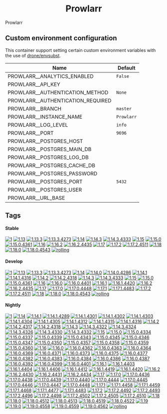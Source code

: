 <!---
NOTE: AUTO-GENERATED FILE
to edit this file, instead edit its template at: ./github/scripts/templates/container/README.md.j2
-->
<div align="center">

# Prowlarr

</div>

Prowlarr

## Custom environment configuration

This container support setting certain custom environment variables with the use of [drone/envsubst](https://github.com/drone/envsubst).

| Name                              | Default    |
|-----------------------------------|------------|
| PROWLARR__ANALYTICS_ENABLED       | `False`    |
| PROWLARR__API_KEY                 |            |
| PROWLARR__AUTHENTICATION_METHOD   | `None`     |
| PROWLARR__AUTHENTICATION_REQUIRED |            |
| PROWLARR__BRANCH                  | `master`   |
| PROWLARR__INSTANCE_NAME           | `Prowlarr` |
| PROWLARR__LOG_LEVEL               | `info`     |
| PROWLARR__PORT                    | `9696`     |
| PROWLARR__POSTGRES_HOST           |            |
| PROWLARR__POSTGRES_MAIN_DB        |            |
| PROWLARR__POSTGRES_LOG_DB         |            |
| PROWLARR__POSTGRES_CACHE_DB       |            |
| PROWLARR__POSTGRES_PASSWORD       |            |
| PROWLARR__POSTGRES_PORT           | `5432`     |
| PROWLARR__POSTGRES_USER           |            |
| PROWLARR__URL_BASE                |            |

## Tags

#### Stable



[![1](https://img.shields.io/badge/1-blue?style=flat-square)](https://github.com/kflix-tv/containers/pkgs/container/prowlarr/230625930?tag=1)
 [![1.13](https://img.shields.io/badge/1.13-blue?style=flat-square)](https://github.com/kflix-tv/containers/pkgs/container/prowlarr/186050000?tag=1.13)
 [![1.13.3](https://img.shields.io/badge/1.13.3-blue?style=flat-square)](https://github.com/kflix-tv/containers/pkgs/container/prowlarr/186050000?tag=1.13.3)
 [![1.13.3.4273](https://img.shields.io/badge/1.13.3.4273-blue?style=flat-square)](https://github.com/kflix-tv/containers/pkgs/container/prowlarr/186050000?tag=1.13.3.4273)
 [![1.14](https://img.shields.io/badge/1.14-blue?style=flat-square)](https://github.com/kflix-tv/containers/pkgs/container/prowlarr/192027016?tag=1.14)
 [![1.14.3](https://img.shields.io/badge/1.14.3-blue?style=flat-square)](https://github.com/kflix-tv/containers/pkgs/container/prowlarr/192027016?tag=1.14.3)
 [![1.14.3.4333](https://img.shields.io/badge/1.14.3.4333-blue?style=flat-square)](https://github.com/kflix-tv/containers/pkgs/container/prowlarr/192027016?tag=1.14.3.4333)
 [![1.15](https://img.shields.io/badge/1.15-blue?style=flat-square)](https://github.com/kflix-tv/containers/pkgs/container/prowlarr/196801028?tag=1.15)
 [![1.15.0](https://img.shields.io/badge/1.15.0-blue?style=flat-square)](https://github.com/kflix-tv/containers/pkgs/container/prowlarr/196801028?tag=1.15.0)
 [![1.15.0.4361](https://img.shields.io/badge/1.15.0.4361-blue?style=flat-square)](https://github.com/kflix-tv/containers/pkgs/container/prowlarr/196801028?tag=1.15.0.4361)
 [![1.16](https://img.shields.io/badge/1.16-blue?style=flat-square)](https://github.com/kflix-tv/containers/pkgs/container/prowlarr/206246684?tag=1.16)
 [![1.16.2](https://img.shields.io/badge/1.16.2-blue?style=flat-square)](https://github.com/kflix-tv/containers/pkgs/container/prowlarr/206246684?tag=1.16.2)
 [![1.16.2.4435](https://img.shields.io/badge/1.16.2.4435-blue?style=flat-square)](https://github.com/kflix-tv/containers/pkgs/container/prowlarr/206246684?tag=1.16.2.4435)
 [![1.17](https://img.shields.io/badge/1.17-blue?style=flat-square)](https://github.com/kflix-tv/containers/pkgs/container/prowlarr/215161340?tag=1.17)
 [![1.17.2](https://img.shields.io/badge/1.17.2-blue?style=flat-square)](https://github.com/kflix-tv/containers/pkgs/container/prowlarr/215161340?tag=1.17.2)
 [![1.17.2.4511](https://img.shields.io/badge/1.17.2.4511-blue?style=flat-square)](https://github.com/kflix-tv/containers/pkgs/container/prowlarr/215161340?tag=1.17.2.4511)
 [![1.18](https://img.shields.io/badge/1.18-blue?style=flat-square)](https://github.com/kflix-tv/containers/pkgs/container/prowlarr/230625930?tag=1.18)
 [![1.18.0](https://img.shields.io/badge/1.18.0-blue?style=flat-square)](https://github.com/kflix-tv/containers/pkgs/container/prowlarr/230625930?tag=1.18.0)
 [![1.18.0.4543](https://img.shields.io/badge/1.18.0.4543-blue?style=flat-square)](https://github.com/kflix-tv/containers/pkgs/container/prowlarr/230625930?tag=1.18.0.4543)
 [![rolling](https://img.shields.io/badge/rolling-green?style=flat-square)](https://github.com/kflix-tv/containers/pkgs/container/prowlarr/230625930?tag=rolling)

#### Develop



 [![1](https://img.shields.io/badge/1-blue?style=flat-square)](https://github.com/kflix-tv/containers/pkgs/container/prowlarr-develop/230625975?tag=1)
 [![1.13](https://img.shields.io/badge/1.13-blue?style=flat-square)](https://github.com/kflix-tv/containers/pkgs/container/prowlarr-develop/180440515?tag=1.13)
 [![1.13.3](https://img.shields.io/badge/1.13.3-blue?style=flat-square)](https://github.com/kflix-tv/containers/pkgs/container/prowlarr-develop/180440515?tag=1.13.3)
 [![1.13.3.4273](https://img.shields.io/badge/1.13.3.4273-blue?style=flat-square)](https://github.com/kflix-tv/containers/pkgs/container/prowlarr-develop/180440515?tag=1.13.3.4273)
 [![1.14](https://img.shields.io/badge/1.14-blue?style=flat-square)](https://github.com/kflix-tv/containers/pkgs/container/prowlarr-develop/192026995?tag=1.14)
 [![1.14.0](https://img.shields.io/badge/1.14.0-blue?style=flat-square)](https://github.com/kflix-tv/containers/pkgs/container/prowlarr-develop/186049999?tag=1.14.0)
 [![1.14.0.4286](https://img.shields.io/badge/1.14.0.4286-blue?style=flat-square)](https://github.com/kflix-tv/containers/pkgs/container/prowlarr-develop/186049999?tag=1.14.0.4286)
 [![1.14.1](https://img.shields.io/badge/1.14.1-blue?style=flat-square)](https://github.com/kflix-tv/containers/pkgs/container/prowlarr-develop/188987619?tag=1.14.1)
 [![1.14.1.4316](https://img.shields.io/badge/1.14.1.4316-blue?style=flat-square)](https://github.com/kflix-tv/containers/pkgs/container/prowlarr-develop/188987619?tag=1.14.1.4316)
 [![1.14.2](https://img.shields.io/badge/1.14.2-blue?style=flat-square)](https://github.com/kflix-tv/containers/pkgs/container/prowlarr-develop/191950559?tag=1.14.2)
 [![1.14.2.4318](https://img.shields.io/badge/1.14.2.4318-blue?style=flat-square)](https://github.com/kflix-tv/containers/pkgs/container/prowlarr-develop/191950559?tag=1.14.2.4318)
 [![1.14.3](https://img.shields.io/badge/1.14.3-blue?style=flat-square)](https://github.com/kflix-tv/containers/pkgs/container/prowlarr-develop/192026995?tag=1.14.3)
 [![1.14.3.4333](https://img.shields.io/badge/1.14.3.4333-blue?style=flat-square)](https://github.com/kflix-tv/containers/pkgs/container/prowlarr-develop/192026995?tag=1.14.3.4333)
 [![1.15](https://img.shields.io/badge/1.15-blue?style=flat-square)](https://github.com/kflix-tv/containers/pkgs/container/prowlarr-develop/196801027?tag=1.15)
 [![1.15.0](https://img.shields.io/badge/1.15.0-blue?style=flat-square)](https://github.com/kflix-tv/containers/pkgs/container/prowlarr-develop/196801027?tag=1.15.0)
 [![1.15.0.4361](https://img.shields.io/badge/1.15.0.4361-blue?style=flat-square)](https://github.com/kflix-tv/containers/pkgs/container/prowlarr-develop/196801027?tag=1.15.0.4361)
 [![1.16](https://img.shields.io/badge/1.16-blue?style=flat-square)](https://github.com/kflix-tv/containers/pkgs/container/prowlarr-develop/206246706?tag=1.16)
 [![1.16.0](https://img.shields.io/badge/1.16.0-blue?style=flat-square)](https://github.com/kflix-tv/containers/pkgs/container/prowlarr-develop/203419561?tag=1.16.0)
 [![1.16.0.4401](https://img.shields.io/badge/1.16.0.4401-blue?style=flat-square)](https://github.com/kflix-tv/containers/pkgs/container/prowlarr-develop/203419561?tag=1.16.0.4401)
 [![1.16.1](https://img.shields.io/badge/1.16.1-blue?style=flat-square)](https://github.com/kflix-tv/containers/pkgs/container/prowlarr-develop/203431357?tag=1.16.1)
 [![1.16.1.4420](https://img.shields.io/badge/1.16.1.4420-blue?style=flat-square)](https://github.com/kflix-tv/containers/pkgs/container/prowlarr-develop/203431357?tag=1.16.1.4420)
 [![1.16.2](https://img.shields.io/badge/1.16.2-blue?style=flat-square)](https://github.com/kflix-tv/containers/pkgs/container/prowlarr-develop/206246706?tag=1.16.2)
 [![1.16.2.4435](https://img.shields.io/badge/1.16.2.4435-blue?style=flat-square)](https://github.com/kflix-tv/containers/pkgs/container/prowlarr-develop/206246706?tag=1.16.2.4435)
 [![1.17](https://img.shields.io/badge/1.17-blue?style=flat-square)](https://github.com/kflix-tv/containers/pkgs/container/prowlarr-develop/215161344?tag=1.17)
 [![1.17.0](https://img.shields.io/badge/1.17.0-blue?style=flat-square)](https://github.com/kflix-tv/containers/pkgs/container/prowlarr-develop/209403323?tag=1.17.0)
 [![1.17.0.4448](https://img.shields.io/badge/1.17.0.4448-blue?style=flat-square)](https://github.com/kflix-tv/containers/pkgs/container/prowlarr-develop/209403323?tag=1.17.0.4448)
 [![1.17.1](https://img.shields.io/badge/1.17.1-blue?style=flat-square)](https://github.com/kflix-tv/containers/pkgs/container/prowlarr-develop/214994788?tag=1.17.1)
 [![1.17.1.4483](https://img.shields.io/badge/1.17.1.4483-blue?style=flat-square)](https://github.com/kflix-tv/containers/pkgs/container/prowlarr-develop/214994788?tag=1.17.1.4483)
 [![1.17.2](https://img.shields.io/badge/1.17.2-blue?style=flat-square)](https://github.com/kflix-tv/containers/pkgs/container/prowlarr-develop/215161344?tag=1.17.2)
 [![1.17.2.4511](https://img.shields.io/badge/1.17.2.4511-blue?style=flat-square)](https://github.com/kflix-tv/containers/pkgs/container/prowlarr-develop/215161344?tag=1.17.2.4511)
 [![1.18](https://img.shields.io/badge/1.18-blue?style=flat-square)](https://github.com/kflix-tv/containers/pkgs/container/prowlarr-develop/230625975?tag=1.18)
 [![1.18.0](https://img.shields.io/badge/1.18.0-blue?style=flat-square)](https://github.com/kflix-tv/containers/pkgs/container/prowlarr-develop/230625975?tag=1.18.0)
 [![1.18.0.4543](https://img.shields.io/badge/1.18.0.4543-blue?style=flat-square)](https://github.com/kflix-tv/containers/pkgs/container/prowlarr-develop/230625975?tag=1.18.0.4543)
 [![rolling](https://img.shields.io/badge/rolling-green?style=flat-square)](https://github.com/kflix-tv/containers/pkgs/container/prowlarr-develop/230625975?tag=rolling)

#### Nightly



 [![1](https://img.shields.io/badge/1-blue?style=flat-square)](https://github.com/kflix-tv/containers/pkgs/container/prowlarr-nightly/231900274?tag=1)
 [![1.14](https://img.shields.io/badge/1.14-blue?style=flat-square)](https://github.com/kflix-tv/containers/pkgs/container/prowlarr-nightly/192003327?tag=1.14)
 [![1.14.1](https://img.shields.io/badge/1.14.1-blue?style=flat-square)](https://github.com/kflix-tv/containers/pkgs/container/prowlarr-nightly/186050009?tag=1.14.1)
 [![1.14.1.4289](https://img.shields.io/badge/1.14.1.4289-blue?style=flat-square)](https://github.com/kflix-tv/containers/pkgs/container/prowlarr-nightly/180440516?tag=1.14.1.4289)
 [![1.14.1.4301](https://img.shields.io/badge/1.14.1.4301-blue?style=flat-square)](https://github.com/kflix-tv/containers/pkgs/container/prowlarr-nightly/181474484?tag=1.14.1.4301)
 [![1.14.1.4302](https://img.shields.io/badge/1.14.1.4302-blue?style=flat-square)](https://github.com/kflix-tv/containers/pkgs/container/prowlarr-nightly/181840091?tag=1.14.1.4302)
 [![1.14.1.4303](https://img.shields.io/badge/1.14.1.4303-blue?style=flat-square)](https://github.com/kflix-tv/containers/pkgs/container/prowlarr-nightly/182844448?tag=1.14.1.4303)
 [![1.14.1.4304](https://img.shields.io/badge/1.14.1.4304-blue?style=flat-square)](https://github.com/kflix-tv/containers/pkgs/container/prowlarr-nightly/182862977?tag=1.14.1.4304)
 [![1.14.1.4305](https://img.shields.io/badge/1.14.1.4305-blue?style=flat-square)](https://github.com/kflix-tv/containers/pkgs/container/prowlarr-nightly/183231233?tag=1.14.1.4305)
 [![1.14.1.4312](https://img.shields.io/badge/1.14.1.4312-blue?style=flat-square)](https://github.com/kflix-tv/containers/pkgs/container/prowlarr-nightly/184870181?tag=1.14.1.4312)
 [![1.14.1.4315](https://img.shields.io/badge/1.14.1.4315-blue?style=flat-square)](https://github.com/kflix-tv/containers/pkgs/container/prowlarr-nightly/185973231?tag=1.14.1.4315)
 [![1.14.1.4316](https://img.shields.io/badge/1.14.1.4316-blue?style=flat-square)](https://github.com/kflix-tv/containers/pkgs/container/prowlarr-nightly/186050009?tag=1.14.1.4316)
 [![1.14.2](https://img.shields.io/badge/1.14.2-blue?style=flat-square)](https://github.com/kflix-tv/containers/pkgs/container/prowlarr-nightly/186497210?tag=1.14.2)
 [![1.14.2.4317](https://img.shields.io/badge/1.14.2.4317-blue?style=flat-square)](https://github.com/kflix-tv/containers/pkgs/container/prowlarr-nightly/186216580?tag=1.14.2.4317)
 [![1.14.2.4318](https://img.shields.io/badge/1.14.2.4318-blue?style=flat-square)](https://github.com/kflix-tv/containers/pkgs/container/prowlarr-nightly/186497210?tag=1.14.2.4318)
 [![1.14.3](https://img.shields.io/badge/1.14.3-blue?style=flat-square)](https://github.com/kflix-tv/containers/pkgs/container/prowlarr-nightly/192003327?tag=1.14.3)
 [![1.14.3.4322](https://img.shields.io/badge/1.14.3.4322-blue?style=flat-square)](https://github.com/kflix-tv/containers/pkgs/container/prowlarr-nightly/189036736?tag=1.14.3.4322)
 [![1.14.3.4324](https://img.shields.io/badge/1.14.3.4324-blue?style=flat-square)](https://github.com/kflix-tv/containers/pkgs/container/prowlarr-nightly/189898448?tag=1.14.3.4324)
 [![1.14.3.4326](https://img.shields.io/badge/1.14.3.4326-blue?style=flat-square)](https://github.com/kflix-tv/containers/pkgs/container/prowlarr-nightly/190309046?tag=1.14.3.4326)
 [![1.14.3.4330](https://img.shields.io/badge/1.14.3.4330-blue?style=flat-square)](https://github.com/kflix-tv/containers/pkgs/container/prowlarr-nightly/191865131?tag=1.14.3.4330)
 [![1.14.3.4332](https://img.shields.io/badge/1.14.3.4332-blue?style=flat-square)](https://github.com/kflix-tv/containers/pkgs/container/prowlarr-nightly/192003327?tag=1.14.3.4332)
 [![1.15](https://img.shields.io/badge/1.15-blue?style=flat-square)](https://github.com/kflix-tv/containers/pkgs/container/prowlarr-nightly/196789710?tag=1.15)
 [![1.15.0](https://img.shields.io/badge/1.15.0-blue?style=flat-square)](https://github.com/kflix-tv/containers/pkgs/container/prowlarr-nightly/196789710?tag=1.15.0)
 [![1.15.0.4334](https://img.shields.io/badge/1.15.0.4334-blue?style=flat-square)](https://github.com/kflix-tv/containers/pkgs/container/prowlarr-nightly/192026965?tag=1.15.0.4334)
 [![1.15.0.4337](https://img.shields.io/badge/1.15.0.4337-blue?style=flat-square)](https://github.com/kflix-tv/containers/pkgs/container/prowlarr-nightly/192055428?tag=1.15.0.4337)
 [![1.15.0.4339](https://img.shields.io/badge/1.15.0.4339-blue?style=flat-square)](https://github.com/kflix-tv/containers/pkgs/container/prowlarr-nightly/192950000?tag=1.15.0.4339)
 [![1.15.0.4343](https://img.shields.io/badge/1.15.0.4343-blue?style=flat-square)](https://github.com/kflix-tv/containers/pkgs/container/prowlarr-nightly/193154218?tag=1.15.0.4343)
 [![1.15.0.4345](https://img.shields.io/badge/1.15.0.4345-blue?style=flat-square)](https://github.com/kflix-tv/containers/pkgs/container/prowlarr-nightly/194003791?tag=1.15.0.4345)
 [![1.15.0.4346](https://img.shields.io/badge/1.15.0.4346-blue?style=flat-square)](https://github.com/kflix-tv/containers/pkgs/container/prowlarr-nightly/194176123?tag=1.15.0.4346)
 [![1.15.0.4347](https://img.shields.io/badge/1.15.0.4347-blue?style=flat-square)](https://github.com/kflix-tv/containers/pkgs/container/prowlarr-nightly/194508541?tag=1.15.0.4347)
 [![1.15.0.4350](https://img.shields.io/badge/1.15.0.4350-blue?style=flat-square)](https://github.com/kflix-tv/containers/pkgs/container/prowlarr-nightly/194868370?tag=1.15.0.4350)
 [![1.15.0.4357](https://img.shields.io/badge/1.15.0.4357-blue?style=flat-square)](https://github.com/kflix-tv/containers/pkgs/container/prowlarr-nightly/195579466?tag=1.15.0.4357)
 [![1.15.0.4358](https://img.shields.io/badge/1.15.0.4358-blue?style=flat-square)](https://github.com/kflix-tv/containers/pkgs/container/prowlarr-nightly/196110929?tag=1.15.0.4358)
 [![1.15.0.4359](https://img.shields.io/badge/1.15.0.4359-blue?style=flat-square)](https://github.com/kflix-tv/containers/pkgs/container/prowlarr-nightly/196651831?tag=1.15.0.4359)
 [![1.15.0.4360](https://img.shields.io/badge/1.15.0.4360-blue?style=flat-square)](https://github.com/kflix-tv/containers/pkgs/container/prowlarr-nightly/196789710?tag=1.15.0.4360)
 [![1.16](https://img.shields.io/badge/1.16-blue?style=flat-square)](https://github.com/kflix-tv/containers/pkgs/container/prowlarr-nightly/206240444?tag=1.16)
 [![1.16.0](https://img.shields.io/badge/1.16.0-blue?style=flat-square)](https://github.com/kflix-tv/containers/pkgs/container/prowlarr-nightly/200488954?tag=1.16.0)
 [![1.16.0.4362](https://img.shields.io/badge/1.16.0.4362-blue?style=flat-square)](https://github.com/kflix-tv/containers/pkgs/container/prowlarr-nightly/196810221?tag=1.16.0.4362)
 [![1.16.0.4363](https://img.shields.io/badge/1.16.0.4363-blue?style=flat-square)](https://github.com/kflix-tv/containers/pkgs/container/prowlarr-nightly/197283055?tag=1.16.0.4363)
 [![1.16.0.4364](https://img.shields.io/badge/1.16.0.4364-blue?style=flat-square)](https://github.com/kflix-tv/containers/pkgs/container/prowlarr-nightly/197685233?tag=1.16.0.4364)
 [![1.16.0.4369](https://img.shields.io/badge/1.16.0.4369-blue?style=flat-square)](https://github.com/kflix-tv/containers/pkgs/container/prowlarr-nightly/197880862?tag=1.16.0.4369)
 [![1.16.0.4371](https://img.shields.io/badge/1.16.0.4371-blue?style=flat-square)](https://github.com/kflix-tv/containers/pkgs/container/prowlarr-nightly/197886318?tag=1.16.0.4371)
 [![1.16.0.4373](https://img.shields.io/badge/1.16.0.4373-blue?style=flat-square)](https://github.com/kflix-tv/containers/pkgs/container/prowlarr-nightly/197912052?tag=1.16.0.4373)
 [![1.16.0.4375](https://img.shields.io/badge/1.16.0.4375-blue?style=flat-square)](https://github.com/kflix-tv/containers/pkgs/container/prowlarr-nightly/197923625?tag=1.16.0.4375)
 [![1.16.0.4377](https://img.shields.io/badge/1.16.0.4377-blue?style=flat-square)](https://github.com/kflix-tv/containers/pkgs/container/prowlarr-nightly/198128397?tag=1.16.0.4377)
 [![1.16.0.4382](https://img.shields.io/badge/1.16.0.4382-blue?style=flat-square)](https://github.com/kflix-tv/containers/pkgs/container/prowlarr-nightly/198468197?tag=1.16.0.4382)
 [![1.16.0.4383](https://img.shields.io/badge/1.16.0.4383-blue?style=flat-square)](https://github.com/kflix-tv/containers/pkgs/container/prowlarr-nightly/198601911?tag=1.16.0.4383)
 [![1.16.0.4384](https://img.shields.io/badge/1.16.0.4384-blue?style=flat-square)](https://github.com/kflix-tv/containers/pkgs/container/prowlarr-nightly/198634806?tag=1.16.0.4384)
 [![1.16.0.4386](https://img.shields.io/badge/1.16.0.4386-blue?style=flat-square)](https://github.com/kflix-tv/containers/pkgs/container/prowlarr-nightly/199324061?tag=1.16.0.4386)
 [![1.16.0.4387](https://img.shields.io/badge/1.16.0.4387-blue?style=flat-square)](https://github.com/kflix-tv/containers/pkgs/container/prowlarr-nightly/200243866?tag=1.16.0.4387)
 [![1.16.0.4392](https://img.shields.io/badge/1.16.0.4392-blue?style=flat-square)](https://github.com/kflix-tv/containers/pkgs/container/prowlarr-nightly/200356924?tag=1.16.0.4392)
 [![1.16.0.4399](https://img.shields.io/badge/1.16.0.4399-blue?style=flat-square)](https://github.com/kflix-tv/containers/pkgs/container/prowlarr-nightly/200466136?tag=1.16.0.4399)
 [![1.16.0.4401](https://img.shields.io/badge/1.16.0.4401-blue?style=flat-square)](https://github.com/kflix-tv/containers/pkgs/container/prowlarr-nightly/200488954?tag=1.16.0.4401)
 [![1.16.1](https://img.shields.io/badge/1.16.1-blue?style=flat-square)](https://github.com/kflix-tv/containers/pkgs/container/prowlarr-nightly/203370175?tag=1.16.1)
 [![1.16.1.4403](https://img.shields.io/badge/1.16.1.4403-blue?style=flat-square)](https://github.com/kflix-tv/containers/pkgs/container/prowlarr-nightly/201119740?tag=1.16.1.4403)
 [![1.16.1.4404](https://img.shields.io/badge/1.16.1.4404-blue?style=flat-square)](https://github.com/kflix-tv/containers/pkgs/container/prowlarr-nightly/201236057?tag=1.16.1.4404)
 [![1.16.1.4406](https://img.shields.io/badge/1.16.1.4406-blue?style=flat-square)](https://github.com/kflix-tv/containers/pkgs/container/prowlarr-nightly/201600359?tag=1.16.1.4406)
 [![1.16.1.4412](https://img.shields.io/badge/1.16.1.4412-blue?style=flat-square)](https://github.com/kflix-tv/containers/pkgs/container/prowlarr-nightly/203196139?tag=1.16.1.4412)
 [![1.16.1.4419](https://img.shields.io/badge/1.16.1.4419-blue?style=flat-square)](https://github.com/kflix-tv/containers/pkgs/container/prowlarr-nightly/203303480?tag=1.16.1.4419)
 [![1.16.1.4420](https://img.shields.io/badge/1.16.1.4420-blue?style=flat-square)](https://github.com/kflix-tv/containers/pkgs/container/prowlarr-nightly/203370175?tag=1.16.1.4420)
 [![1.16.2](https://img.shields.io/badge/1.16.2-blue?style=flat-square)](https://github.com/kflix-tv/containers/pkgs/container/prowlarr-nightly/206240444?tag=1.16.2)
 [![1.16.2.4430](https://img.shields.io/badge/1.16.2.4430-blue?style=flat-square)](https://github.com/kflix-tv/containers/pkgs/container/prowlarr-nightly/204186867?tag=1.16.2.4430)
 [![1.16.2.4431](https://img.shields.io/badge/1.16.2.4431-blue?style=flat-square)](https://github.com/kflix-tv/containers/pkgs/container/prowlarr-nightly/204303548?tag=1.16.2.4431)
 [![1.16.2.4434](https://img.shields.io/badge/1.16.2.4434-blue?style=flat-square)](https://github.com/kflix-tv/containers/pkgs/container/prowlarr-nightly/206240444?tag=1.16.2.4434)
 [![1.17](https://img.shields.io/badge/1.17-blue?style=flat-square)](https://github.com/kflix-tv/containers/pkgs/container/prowlarr-nightly/214558146?tag=1.17)
 [![1.17.0](https://img.shields.io/badge/1.17.0-blue?style=flat-square)](https://github.com/kflix-tv/containers/pkgs/container/prowlarr-nightly/208551432?tag=1.17.0)
 [![1.17.0.4436](https://img.shields.io/badge/1.17.0.4436-blue?style=flat-square)](https://github.com/kflix-tv/containers/pkgs/container/prowlarr-nightly/206246672?tag=1.17.0.4436)
 [![1.17.0.4438](https://img.shields.io/badge/1.17.0.4438-blue?style=flat-square)](https://github.com/kflix-tv/containers/pkgs/container/prowlarr-nightly/206463453?tag=1.17.0.4438)
 [![1.17.0.4439](https://img.shields.io/badge/1.17.0.4439-blue?style=flat-square)](https://github.com/kflix-tv/containers/pkgs/container/prowlarr-nightly/206471616?tag=1.17.0.4439)
 [![1.17.0.4440](https://img.shields.io/badge/1.17.0.4440-blue?style=flat-square)](https://github.com/kflix-tv/containers/pkgs/container/prowlarr-nightly/206636141?tag=1.17.0.4440)
 [![1.17.0.4444](https://img.shields.io/badge/1.17.0.4444-blue?style=flat-square)](https://github.com/kflix-tv/containers/pkgs/container/prowlarr-nightly/207745464?tag=1.17.0.4444)
 [![1.17.0.4445](https://img.shields.io/badge/1.17.0.4445-blue?style=flat-square)](https://github.com/kflix-tv/containers/pkgs/container/prowlarr-nightly/208294926?tag=1.17.0.4445)
 [![1.17.0.4446](https://img.shields.io/badge/1.17.0.4446-blue?style=flat-square)](https://github.com/kflix-tv/containers/pkgs/container/prowlarr-nightly/208416528?tag=1.17.0.4446)
 [![1.17.0.4447](https://img.shields.io/badge/1.17.0.4447-blue?style=flat-square)](https://github.com/kflix-tv/containers/pkgs/container/prowlarr-nightly/208452893?tag=1.17.0.4447)
 [![1.17.0.4448](https://img.shields.io/badge/1.17.0.4448-blue?style=flat-square)](https://github.com/kflix-tv/containers/pkgs/container/prowlarr-nightly/208551432?tag=1.17.0.4448)
 [![1.17.1](https://img.shields.io/badge/1.17.1-blue?style=flat-square)](https://github.com/kflix-tv/containers/pkgs/container/prowlarr-nightly/211483623?tag=1.17.1)
 [![1.17.1.4458](https://img.shields.io/badge/1.17.1.4458-blue?style=flat-square)](https://github.com/kflix-tv/containers/pkgs/container/prowlarr-nightly/209416775?tag=1.17.1.4458)
 [![1.17.1.4459](https://img.shields.io/badge/1.17.1.4459-blue?style=flat-square)](https://github.com/kflix-tv/containers/pkgs/container/prowlarr-nightly/209424265?tag=1.17.1.4459)
 [![1.17.1.4468](https://img.shields.io/badge/1.17.1.4468-blue?style=flat-square)](https://github.com/kflix-tv/containers/pkgs/container/prowlarr-nightly/209497809?tag=1.17.1.4468)
 [![1.17.1.4477](https://img.shields.io/badge/1.17.1.4477-blue?style=flat-square)](https://github.com/kflix-tv/containers/pkgs/container/prowlarr-nightly/211368910?tag=1.17.1.4477)
 [![1.17.1.4483](https://img.shields.io/badge/1.17.1.4483-blue?style=flat-square)](https://github.com/kflix-tv/containers/pkgs/container/prowlarr-nightly/211483623?tag=1.17.1.4483)
 [![1.17.2](https://img.shields.io/badge/1.17.2-blue?style=flat-square)](https://github.com/kflix-tv/containers/pkgs/container/prowlarr-nightly/214558146?tag=1.17.2)
 [![1.17.2.4492](https://img.shields.io/badge/1.17.2.4492-blue?style=flat-square)](https://github.com/kflix-tv/containers/pkgs/container/prowlarr-nightly/212220516?tag=1.17.2.4492)
 [![1.17.2.4493](https://img.shields.io/badge/1.17.2.4493-blue?style=flat-square)](https://github.com/kflix-tv/containers/pkgs/container/prowlarr-nightly/212227442?tag=1.17.2.4493)
 [![1.17.2.4496](https://img.shields.io/badge/1.17.2.4496-blue?style=flat-square)](https://github.com/kflix-tv/containers/pkgs/container/prowlarr-nightly/212659418?tag=1.17.2.4496)
 [![1.17.2.4498](https://img.shields.io/badge/1.17.2.4498-blue?style=flat-square)](https://github.com/kflix-tv/containers/pkgs/container/prowlarr-nightly/212790583?tag=1.17.2.4498)
 [![1.17.2.4502](https://img.shields.io/badge/1.17.2.4502-blue?style=flat-square)](https://github.com/kflix-tv/containers/pkgs/container/prowlarr-nightly/213260680?tag=1.17.2.4502)
 [![1.17.2.4505](https://img.shields.io/badge/1.17.2.4505-blue?style=flat-square)](https://github.com/kflix-tv/containers/pkgs/container/prowlarr-nightly/213399374?tag=1.17.2.4505)
 [![1.17.2.4510](https://img.shields.io/badge/1.17.2.4510-blue?style=flat-square)](https://github.com/kflix-tv/containers/pkgs/container/prowlarr-nightly/214558146?tag=1.17.2.4510)
 [![1.18](https://img.shields.io/badge/1.18-blue?style=flat-square)](https://github.com/kflix-tv/containers/pkgs/container/prowlarr-nightly/218003182?tag=1.18)
 [![1.18.0](https://img.shields.io/badge/1.18.0-blue?style=flat-square)](https://github.com/kflix-tv/containers/pkgs/container/prowlarr-nightly/218003182?tag=1.18.0)
 [![1.18.0.4512](https://img.shields.io/badge/1.18.0.4512-blue?style=flat-square)](https://github.com/kflix-tv/containers/pkgs/container/prowlarr-nightly/215057334?tag=1.18.0.4512)
 [![1.18.0.4513](https://img.shields.io/badge/1.18.0.4513-blue?style=flat-square)](https://github.com/kflix-tv/containers/pkgs/container/prowlarr-nightly/215450417?tag=1.18.0.4513)
 [![1.18.0.4519](https://img.shields.io/badge/1.18.0.4519-blue?style=flat-square)](https://github.com/kflix-tv/containers/pkgs/container/prowlarr-nightly/217965914?tag=1.18.0.4519)
 [![1.18.0.4522](https://img.shields.io/badge/1.18.0.4522-blue?style=flat-square)](https://github.com/kflix-tv/containers/pkgs/container/prowlarr-nightly/218003182?tag=1.18.0.4522)
 [![1.19](https://img.shields.io/badge/1.19-blue?style=flat-square)](https://github.com/kflix-tv/containers/pkgs/container/prowlarr-nightly/231900274?tag=1.19)
 [![1.19.0](https://img.shields.io/badge/1.19.0-blue?style=flat-square)](https://github.com/kflix-tv/containers/pkgs/container/prowlarr-nightly/231900274?tag=1.19.0)
 [![1.19.0.4558](https://img.shields.io/badge/1.19.0.4558-blue?style=flat-square)](https://github.com/kflix-tv/containers/pkgs/container/prowlarr-nightly/230625966?tag=1.19.0.4558)
 [![1.19.0.4559](https://img.shields.io/badge/1.19.0.4559-blue?style=flat-square)](https://github.com/kflix-tv/containers/pkgs/container/prowlarr-nightly/230666675?tag=1.19.0.4559)
 [![1.19.0.4562](https://img.shields.io/badge/1.19.0.4562-blue?style=flat-square)](https://github.com/kflix-tv/containers/pkgs/container/prowlarr-nightly/231900274?tag=1.19.0.4562)
 [![rolling](https://img.shields.io/badge/rolling-green?style=flat-square)](https://github.com/kflix-tv/containers/pkgs/container/prowlarr-nightly/231900274?tag=rolling)
